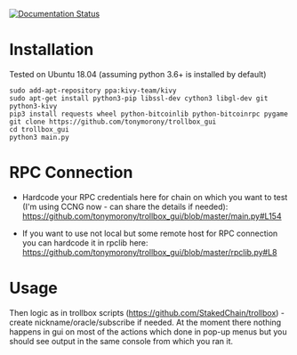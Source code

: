[![Documentation Status](https://readthedocs.org/projects/trollbox-gui/badge/?version=latest)](https://trollbox-gui.readthedocs.io/en/latest/?badge=latest)

# Installation 

Tested on Ubuntu 18.04 (assuming python 3.6+ is installed by default)

```
sudo add-apt-repository ppa:kivy-team/kivy
sudo apt-get install python3-pip libssl-dev cython3 libgl-dev git python3-kivy
pip3 install requests wheel python-bitcoinlib python-bitcoinrpc pygame
git clone https://github.com/tonymorony/trollbox_gui
cd trollbox_gui
python3 main.py
```

# RPC Connection

* Hardcode your RPC credentials here for chain on which you want to test (I'm using CCNG now - can share the details if needed): https://github.com/tonymorony/trollbox_gui/blob/master/main.py#L154

* If you want to use not local but some remote host for RPC connection you can hardcode it in rpclib here: https://github.com/tonymorony/trollbox_gui/blob/master/rpclib.py#L8


# Usage 

Then logic as in trollbox scripts (https://github.com/StakedChain/trollbox) - create nickname/oracle/subscribe if needed. 
At the moment there nothing happens in gui on most of the actions which done in pop-up menus but you should see output in the same console from which you ran it.
